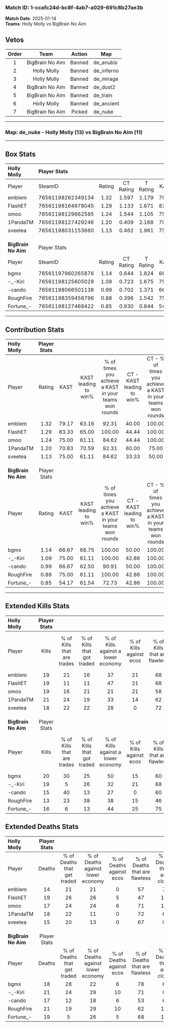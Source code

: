 ### Match ID: 1-ccafc24d-bc8f-4ab7-a029-691c8b27ae3b  
**Match Date**: 2025-01-14  
**Teams**: Holly Molly vs BigBrain No Aim  

## Vetos  

| Order | Team | Action | Map |
| :---: | :--: | :----: | --- |
| 1 | BigBrain No Aim | Banned | de_anubis |
| 2 | Holly Molly | Banned | de_inferno |
| 3 | Holly Molly | Banned | de_mirage |
| 4 | BigBrain No Aim | Banned | de_dust2 |
| 5 | BigBrain No Aim | Banned | de_train |
| 6 | Holly Molly | Banned | de_ancient |
| 7 | BigBrain No Aim | Picked | de_nuke |

---  

### **Map**: de_nuke - Holly Molly (13) vs BigBrain No Aim (11)  
---  

## Box Stats  

| **Holly Molly**     | Player Stats      |        |           |          |       |      |       |         |        |      |     |
| :- | :- | :-: | :-: | :-: | :-: | :-: | :-: | :-: | :-: | :-: | :-: |
| Player              | SteamID           | Rating | CT Rating | T Rating | KAST  | ADR  | Kills | Assists | Deaths | K/D  | HS% |
| emblem              | 76561198262349134 |  1.32  |   1.597   |  1.179   | 79.17 | 87.4 |  19   |    7    |   14   | 1.36 | 47  |
| FlashET             | 76561198164978045 |  1.29  |   1.133   |  1.671   | 83.33 | 97.5 |  19   |   11    |   19   | 1.00 | 47  |
| omoo                | 76561198129662585 |  1.24  |   1.544   |  1.105   | 75.00 | 92.1 |  19   |    6    |   17   | 1.12 | 47  |
| 1PandaTM            | 76561198127429246 |  1.20  |   0.409   |  2.168   | 70.83 | 78.7 |  21   |    2    |   18   | 1.17 | 33  |
| sveetea             | 76561198031153660 |  1.13  |   0.462   |  1.961   | 75.00 | 62.1 |  18   |    2    |   15   | 1.20 | 33  |
|                     |                   |        |           |          |       |      |       |         |        |      |     |
|                     |                   |        |           |          |       |      |       |         |        |      |     |
|                     |                   |        |           |          |       |      |       |         |        |      |     |
| **BigBrain No Aim** | Player Stats      |        |           |          |       |      |       |         |        |      |     |
| Player              | SteamID           | Rating | CT Rating | T Rating | KAST  | ADR  | Kills | Assists | Deaths | K/D  | HS% |
| bgmx                | 76561197960265876 |  1.14  |   0.644   |  1.824   | 66.67 | 82.2 |  20   |    2    |   18   | 1.11 | 30  |
| -_-Kiri             | 76561198125605029 |  1.09  |   0.723   |  1.675   | 75.00 | 78.6 |  19   |    2    |   21   | 0.90 | 52  |
| -cando              | 76561198066501138 |  0.99  |   0.702   |  1.371   | 66.67 | 78.8 |  15   |    6    |   17   | 0.88 | 66  |
| RoughFire           | 76561198359458796 |  0.88  |   0.396   |  1.542   | 75.00 | 76.5 |  13   |    6    |   21   | 0.62 | 53  |
| Fortune_-           | 76561198127468422 |  0.85  |   0.930   |  0.844   | 54.17 | 69.6 |  16   |    5    |   19   | 0.84 | 31  |
---  

## Contribution Stats  

| **Holly Molly**     | Player Stats |       |                      |                                                        |                           |                                                             |                          |                                                            |
| :- | :-: | :-: | :-: | :-: | :-: | :-: | :-: | :-: |
| Player              |    Rating    | KAST  | KAST leading to win% | % of times you achieve a KAST in your teams won rounds | CT - KAST leading to win% | CT - % of times you achieve a KAST in your teams won rounds | T - KAST leading to win% | T - % of times you achieve a KAST in your teams won rounds |
| emblem              |     1.32     | 79.17 |        63.16         |                         92.31                          |           40.00           |                           100.00                            |          88.89           |                           88.89                            |
| FlashET             |     1.29     | 83.33 |        65.00         |                         100.00                         |           44.44           |                           100.00                            |          81.82           |                           100.00                           |
| omoo                |     1.24     | 75.00 |        61.11         |                         84.62                          |           44.44           |                           100.00                            |          77.78           |                           77.78                            |
| 1PandaTM            |     1.20     | 70.83 |        70.59         |                         92.31                          |           60.00           |                            75.00                            |          75.00           |                           100.00                           |
| sveetea             |     1.13     | 75.00 |        61.11         |                         84.62                          |           33.33           |                            50.00                            |          75.00           |                           100.00                           |
|                     |              |       |                      |                                                        |                           |                                                             |                          |                                                            |
|                     |              |       |                      |                                                        |                           |                                                             |                          |                                                            |
|                     |              |       |                      |                                                        |                           |                                                             |                          |                                                            |
| **BigBrain No Aim** | Player Stats |       |                      |                                                        |                           |                                                             |                          |                                                            |
| Player              |    Rating    | KAST  | KAST leading to win% | % of times you achieve a KAST in your teams won rounds | CT - KAST leading to win% | CT - % of times you achieve a KAST in your teams won rounds | T - KAST leading to win% | T - % of times you achieve a KAST in your teams won rounds |
| bgmx                |     1.14     | 66.67 |        68.75         |                         100.00                         |           50.00           |                           100.00                            |          80.00           |                           100.00                           |
| -_-Kiri             |     1.09     | 75.00 |        61.11         |                         100.00                         |           42.86           |                           100.00                            |          72.73           |                           100.00                           |
| -cando              |     0.99     | 66.67 |        62.50         |                         90.91                          |           50.00           |                           100.00                            |          70.00           |                           87.50                            |
| RoughFire           |     0.88     | 75.00 |        61.11         |                         100.00                         |           42.86           |                           100.00                            |          72.73           |                           100.00                           |
| Fortune_-           |     0.85     | 54.17 |        61.54         |                         72.73                          |           42.86           |                           100.00                            |          83.33           |                           62.50                            |
---  

## Extended Kills Stats  

| **Holly Molly**     | Player Stats |                            |                            |                                    |                         |                              |                                 |                                       |                    |           |
| :- | :-: | :-: | :-: | :-: | :-: | :-: | :-: | :-: | :-: | :-: |
| Player              |    Kills     | % of Kills that are trades | % of Kills that got traded | % of Kills against a lower economy | % of Kills against ecos | % of Kills that are flawless | % of Kills that are close duels | % of Kills that are assisted by flash | Pistol Round Kills | AWP Kills |
| emblem              |      19      |             21             |             16             |                 37                 |           21            |              68              |               11                |                   0                   |         0          |     0     |
| FlashET             |      19      |             11             |             11             |                 47                 |           21            |              68              |               11                |                   0                   |         0          |     3     |
| omoo                |      19      |             16             |             21             |                 21                 |           21            |              58              |                5                |                   0                   |         4          |     4     |
| 1PandaTM            |      21      |             24             |             19             |                 33                 |           14            |              62              |                0                |                   5                   |         0          |     2     |
| sveetea             |      18      |             22             |             22             |                 28                 |            0            |              72              |               11                |                   0                   |         0          |     1     |
|                     |              |                            |                            |                                    |                         |                              |                                 |                                       |                    |           |
|                     |              |                            |                            |                                    |                         |                              |                                 |                                       |                    |           |
|                     |              |                            |                            |                                    |                         |                              |                                 |                                       |                    |           |
| **BigBrain No Aim** | Player Stats |                            |                            |                                    |                         |                              |                                 |                                       |                    |           |
| Player              |    Kills     | % of Kills that are trades | % of Kills that got traded | % of Kills against a lower economy | % of Kills against ecos | % of Kills that are flawless | % of Kills that are close duels | % of Kills that are assisted by flash | Pistol Round Kills | AWP Kills |
| bgmx                |      20      |             30             |             25             |                 50                 |           15            |              60              |                5                |                   0                   |         1          |     0     |
| -_-Kiri             |      19      |             5              |             26             |                 32                 |           21            |              68              |               16                |                   0                   |         0          |     1     |
| -cando              |      15      |             40             |             13             |                 27                 |            0            |              60              |                0                |                   0                   |         0          |     1     |
| RoughFire           |      13      |             23             |             38             |                 38                 |           15            |              46              |                0                |                   0                   |         0          |     2     |
| Fortune_-           |      16      |             6              |             13             |                 44                 |           25            |              75              |               13                |                   0                   |         7          |     0     |
## Extended Deaths Stats  

| **Holly Molly**     | Player Stats |                             |                                   |                          |                               |                            |                           |               |
| :- | :-: | :-: | :-: | :-: | :-: | :-: | :-: | :-: |
| Player              |    Deaths    | % of Deaths that get traded | % of Deaths against lower economy | % of Deaths against ecos | % of Deaths that are flawless | % of Deaths that are close | % of Deaths while blinded | Deaths to AWP |
| emblem              |      14      |             21              |                21                 |            0             |              57               |             7              |             0             |       2       |
| FlashET             |      19      |             26              |                26                 |            5             |              47               |             11             |             0             |       2       |
| omoo                |      17      |             24              |                24                 |            6             |              71               |             12             |             0             |       1       |
| 1PandaTM            |      18      |             22              |                11                 |            0             |              72               |             6              |             0             |       2       |
| sveetea             |      15      |             20              |                13                 |            0             |              67               |             0              |             0             |       1       |
|                     |              |                             |                                   |                          |                               |                            |                           |               |
|                     |              |                             |                                   |                          |                               |                            |                           |               |
|                     |              |                             |                                   |                          |                               |                            |                           |               |
| **BigBrain No Aim** | Player Stats |                             |                                   |                          |                               |                            |                           |               |
| Player              |    Deaths    | % of Deaths that get traded | % of Deaths against lower economy | % of Deaths against ecos | % of Deaths that are flawless | % of Deaths that are close | % of Deaths while blinded | Deaths to AWP |
| bgmx                |      18      |             28              |                22                 |            6             |              78               |             6              |             0             |       0       |
| -_-Kiri             |      21      |             24              |                29                 |            10            |              71               |             0              |             5             |       1       |
| -cando              |      17      |             12              |                18                 |            6             |              53               |             6              |             0             |       0       |
| RoughFire           |      21      |             19              |                29                 |            10            |              62               |             14             |             0             |       2       |
| Fortune_-           |      19      |              5              |                26                 |            5             |              68               |             11             |             0             |       1       |
